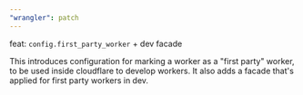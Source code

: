 ```yaml
---
"wrangler": patch
---
```


feat: `config.first_party_worker` + dev facade

This introduces configuration for marking a worker as a "first party" worker, to be used inside cloudflare to develop workers. It also adds a facade that's applied for first party workers in dev.
